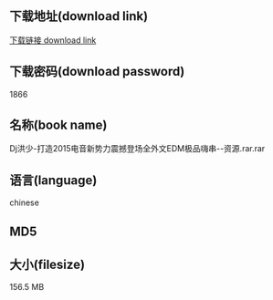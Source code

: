 ## 下载地址(download link)
[下载链接 download link](https://tutu365.netlify.app/?s=Dj%E6%B4%AA%E5%B0%91-%E6%89%93%E9%80%A02015%E7%94%B5%E9%9F%B3%E6%96%B0%E5%8A%BF%E5%8A%9B%E9%9C%87%E6%92%BC%E7%99%BB%E5%9C%BA%E5%85%A8%E5%A4%96%E6%96%87EDM%E6%9E%81%E5%93%81%E5%97%A8%E4%B8%B2--%E8%B5%84%E6%BA%90.rar)

## 下载密码(download password)
1866

## 名称(book name)
Dj洪少-打造2015电音新势力震撼登场全外文EDM极品嗨串--资源.rar.rar

## 语言(language)
chinese

## MD5


## 大小(filesize)
156.5 MB
